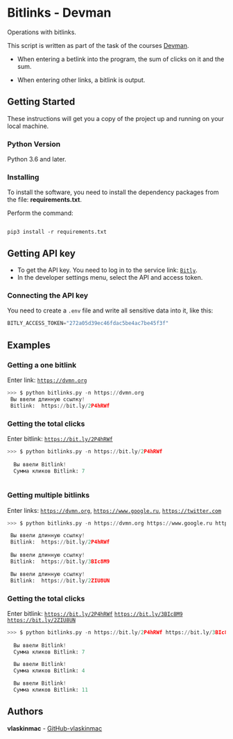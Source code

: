 # Bitlinks - Devman
Operations with bitlinks.

This script is written as part of the task of the courses [Devman](https://dvmn.org).

- When entering a betlink into the program, the sum of clicks on it and the sum.

- When entering other links, a bitlink is output.

## Getting Started

These instructions will get you a copy of the project up and running on your local machine.

### Python Version

Python 3.6 and later.

### Installing

To install the software, you need to install the dependency packages from the file: **requirements.txt**.

Perform the command:

```

pip3 install -r requirements.txt

```
## Getting API key

- To get the API key. You need to log in to the service link: [`Bitly`](https://bitly.com/).
- In the developer settings menu, select the API and access token.

### Connecting the API key

You need to create a `.env` file and write all sensitive data into it, like this:

```python
BITLY_ACCESS_TOKEN="272a05d39ec46fdac5be4ac7be45f3f"
```

## Examples

### Getting a one bitlink

Enter link: [`https://dvmn.org`](https://dvmn.org)

```python
>>> $ python bitlinks.py -n https://dvmn.org
 Вы ввели длинную ссылку!
 Bitlink:  https://bit.ly/2P4hRWf

```
### Getting the total clicks

Enter bitlink: [`https://bit.ly/2P4hRWf`](https://bit.ly/2P4hRWf)

```python
>>> $ python bitlinks.py -n https://bit.ly/2P4hRWf
  
  Вы ввели Bitlink!
  Сумма кликов Bitlink: 7
  
```
### Getting multiple bitlinks

Enter links: [`https://dvmn.org`](https://dvmn.org), [`https://www.google.ru`](https://www.google.ru), [`https://twitter.com`](https://twitter.com)

```python
>>> $ python bitlinks.py -n https://dvmn.org https://www.google.ru https://twitter.com

 Вы ввели длинную ссылку!
 Bitlink:  https://bit.ly/2P4hRWf
 
 Вы ввели длинную ссылку!
 Bitlink:  https://bit.ly/3BIc8M9

 Вы ввели длинную ссылку!
 Bitlink:  https://bit.ly/2ZIU8UN

```
### Getting the total clicks

Enter bitlink: [`https://bit.ly/2P4hRWf`](https://bit.ly/2P4hRWf) [`https://bit.ly/3BIc8M9`](https://bit.ly/3BIc8M9) [`https://bit.ly/2ZIU8UN`](https://bit.ly/2ZIU8UN)

```python
>>> $ python bitlinks.py -n https://bit.ly/2P4hRWf https://bit.ly/3BIc8M9 https://bit.ly/2ZIU8UN
  
  Вы ввели Bitlink!
  Сумма кликов Bitlink: 7 

  Вы ввели Bitlink!
  Сумма кликов Bitlink: 4 

  Вы ввели Bitlink!
  Сумма кликов Bitlink: 11
```
## Authors

**vlaskinmac**  - [GitHub-vlaskinmac](https://github.com/vlaskinmac/)


